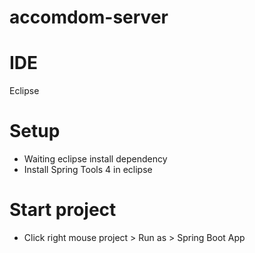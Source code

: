 # accomdom-server

# IDE
Eclipse

# Setup
 - Waiting eclipse install dependency
 - Install Spring Tools 4 in eclipse

# Start project
 - Click right mouse project > Run as > Spring Boot App
 
